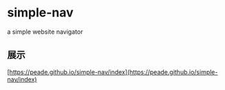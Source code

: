 # simple-nav
a simple website navigator

## 展示

[https://peade.github.io/simple-nav/index](https://peade.github.io/simple-nav/index)
